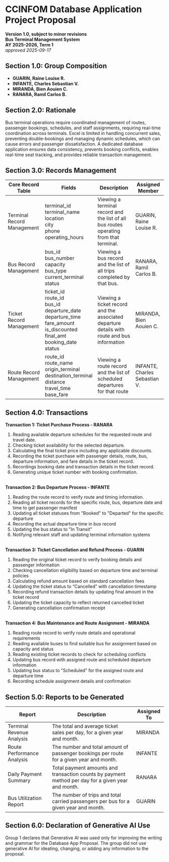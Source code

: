# CCINFOM Database Application Project Proposal
**Version 1.0, subject to minor revisions**  
**Bus Terminal Management System**  
**AY 2025-2026, Term 1**  
*approved 2025-09-17*

## Section 1.0: Group Composition
- **GUARIN, Raine Louise R.**
- **INFANTE, Charles Sebastian V.**
- **MIRANDA, Bien Aouien C.**
- **RANARA, Ramil Carlos B.**

## Section 2.0: Rationale
Bus terminal operations require coordinated management of routes, passenger bookings, schedules, and staff assignments, requiring real-time coordination across terminals. Excel is limited in handling concurrent sales, preventing double-bookings and managing dynamic schedules, which can cause errors and passenger dissatisfaction. A dedicated database application ensures data consistency, prevents booking conflicts, enables real-time seat tracking, and provides reliable transaction management. 

## Section 3.0: Records Management 
| Core Record Table | Fields | Description | Assigned Member |
|-|-|-|-|
|Terminal Record Management|terminal_id <br> terminal_name <br> location <br> city<br>phone<br>operating_hours<br> | Viewing a terminal record and the list of all bus routes operating from that terminal.| GUARIN, Raine Louise R.
|Bus Record Management|bus_id<br>bus_number<br>capacity<br>bus_type<br>current_terminal<br>status|Viewing a bus record and the list of all trips completed by that bus.| RANARA, Ramil Carlos B.
|Ticket Record Management| ticket_id<br>route_id<br>bus_id<br>departure_date<br>departure_time<br>fare_amount<br>is_discounted<br>final_amt<br>booking_date<br>status| Viewing a ticket record and the associated departure details with route and bus information | MIRANDA, Bien Aouien C.
|Route Record Management|route_id<br>route_name<br>origin_terminal<br>destination_terminal<br>distance<br>travel_time<br>base_fare<br>|Viewing a route record and the list of scheduled departures for that route|INFANTE, Charles Sebastian V.


## Section 4.0: Transactions
**Transaction 1: Ticket Purchase Process - RANARA**  
1. Reading available departure schedules for the requested route and travel date.
2. Checking ticket availability for the selected departure.
3. Calculating the final ticket price including any applicable discounts.
4. Recording the ticket purchase with passenger details, route, bus, departure information, and fare details in the ticket record.
5. Recordings booking date and transaction details in the ticket record.
6. Generating unique ticket number with booking confirmation.

<br>**Transaction 2: Bus Departure Process - INFANTE**  
1. Reading the route record to verify route and timing information.
2. Reading all ticket records for the specific route, bus, departure date and time to get passenger manifest
3. Updating all ticket statuses from "Booked" to "Departed" for the specific departure
4. Recording the actual departure time in bus record
5. Updating the bus status to "In Transit"
6. Notifying relevant staff and updating terminal information systems

<br>**Transaction 3: Ticket Cancellation and Refund Process - GUARIN**  
1. Reading the original ticket record to verify booking details and passenger information
2. Checking cancellation eligibility based on departure time and terminal policies
3. Calculating refund amount based on standard cancellation fees
4. Updating the ticket status to “Cancelled” with cancellation timestamp
5. Recording refund transaction details by updating final amount in the ticket record
6. Updating the ticket capacity to reflect returned cancelled ticket
7. Generating cancellation confirmation receipt

<br>**Transaction 4: Bus Maintenance and Route Assignment  - MIRANDA**
1. Reading route record to verify route details and operational requirements
2. Reading available buses to find suitable bus for assignment based on capacity and status
3. Reading existing ticket records to check for scheduling conflicts
4. Updating bus record with assigned route and scheduled departure information
5. Updating bus status to "Scheduled" for the assigned route and departure time
6. Recording schedule assignment details and confirmation

## Section 5.0: Reports to be Generated
|Report|Description|Assigned To|
|-|-|-|
|Terminal Revenue Analysis|The total and average ticket sales per day, for a given year and month.|MIRANDA|
|Route Performance Analysis|The number and total amount of passenger bookings per route for a given year and month.|INFANTE|
|Daily Payment Summary|Total payment amounts and transaction counts by payment method per day for a given year and month. | RANARA|
|Bus Utilization Report|The number of trips and total carried passengers per bus for a given year and month.| GUARIN|

## Section 6.0: Declaration of Generative AI Use
Group 1 declares that Generative AI was used only for improving the writing and grammar for the Database App Proposal. The group did not use generative AI for ideating, changing, or adding any information to the proposal.